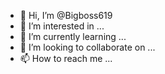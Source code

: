 - 👋 Hi, I’m @Bigboss619
- 👀 I’m interested in ...
- 🌱 I’m currently learning ...
- 💞️ I’m looking to collaborate on ...
- 📫 How to reach me ...

<!---
Bigboss619/Bigboss619 is a ✨ special ✨ repository because its `README.md` (this file) appears on your GitHub profile.
You can click the Preview link to take a look at your changes.
--->
